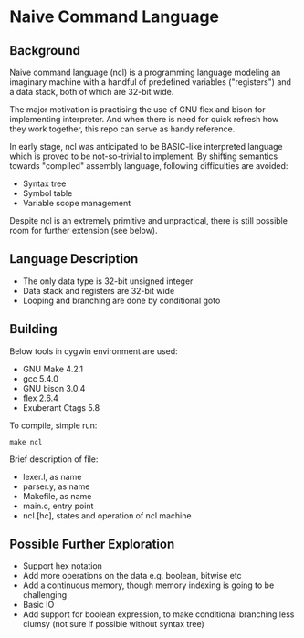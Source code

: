 Naive Command Language
======================

Background
----------

Naive command language (ncl) is a programming language modeling an
imaginary machine with a handful of predefined variables ("registers")
and a data stack, both of which are 32-bit wide.

The major motivation is practising the use of GNU flex and bison for
implementing interpreter. And when there is need for quick refresh
how they work together, this repo can serve as handy reference.

In early stage, ncl was anticipated to be BASIC-like interpreted
language which is proved to be not-so-trivial to implement. By
shifting semantics towards "compiled" assembly language, following
difficulties are avoided:

* Syntax tree
* Symbol table
* Variable scope management

Despite ncl is an extremely primitive and unpractical, there is
still possible room for further extension (see below).


Language  Description
---------------------

* The only data type is 32-bit unsigned integer
* Data stack and registers are 32-bit wide 
* Looping and branching are done by conditional goto


Building
--------

Below tools in cygwin environment are used:

* GNU Make 4.2.1
* gcc 5.4.0
* GNU bison 3.0.4
* flex 2.6.4
* Exuberant Ctags 5.8

To compile, simple run:

    make ncl

Brief description of file:

* lexer.l, as name
* parser.y, as name
* Makefile, as name
* main.c, entry point
* ncl.[hc], states and operation of ncl machine


Possible Further Exploration
---------------------------
* Support hex notation
* Add more operations on the data e.g. boolean, bitwise etc
* Add a continuous memory, though memory indexing is going to be
  challenging
* Basic IO
* Add support for boolean expression, to make conditional branching
  less clumsy (not sure if possible without syntax tree)
